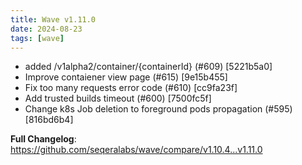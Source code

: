 ```yaml
---
title: Wave v1.11.0
date: 2024-08-23
tags: [wave]
---
```


- added /v1alpha2/container/{containerId} (#609) [5221b5a0]
- Improve contaiener view page (#615) [9e15b455]
- Fix too many requests error code (#610) [cc9fa23f]
- Add trusted builds timeout (#600) [7500fc5f]
- Change k8s Job deletion to foreground pods propagation (#595) [816bd6b4]

**Full Changelog**: https://github.com/seqeralabs/wave/compare/v1.10.4...v1.11.0
